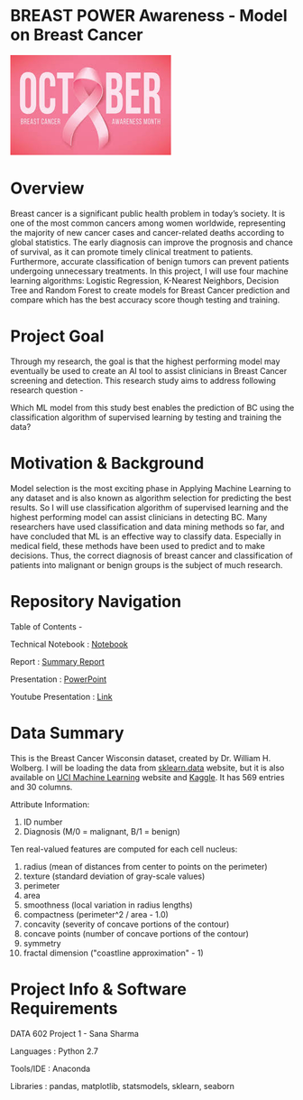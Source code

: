 # BREAST POWER Awareness - Model on Breast Cancer 
![October](https://github.com/sanashar/breast_power_proejct1/blob/main/october_pic.jpg)

# Overview 
Breast cancer is a significant public health problem in today’s society. It is one of the most common cancers among women worldwide, representing the majority of new cancer cases and cancer-related deaths according to global statistics. The early diagnosis can improve the prognosis and chance of survival, as it can promote timely clinical treatment to patients. Furthermore, accurate classification of benign tumors can prevent patients undergoing unnecessary treatments. In this project, I will use four machine learning algorithms: Logistic Regression, K-Nearest Neighbors, Decision Tree and Random Forest to create models for Breast Cancer prediction and compare which has the best accuracy score though testing and training. 

# Project Goal
Through my research, the goal is that the highest performing model may eventually be used to create an AI tool to assist clinicians in Breast Cancer screening and detection. This research study aims to address following research question -

Which ML model from this study best enables the prediction of BC using the classification algorithm of supervised learning by testing and training the data?

# Motivation & Background
Model selection is the most exciting phase in Applying Machine Learning to any dataset and is also known as algorithm selection for predicting the best results. So I will use classification algorithm of supervised learning and the highest performing model can assist clinicians in detecting BC. Many researchers have used classification and data mining methods so far, and have concluded that ML is an effective way to classify data. Especially in medical field, these methods have been used to predict and to make decisions. Thus, the correct diagnosis of breast cancer and classification of patients into malignant or benign groups is the subject of much research.

# Repository Navigation 

Table of Contents -

Technical Notebook               : [Notebook](https://github.com/sanashar/breast_power_project1/tree/main/notebook)

Report       : [Summary Report](https://github.com/sanashar/breast_power_project1/tree/main/reports)

Presentation       : [PowerPoint](https://github.com/sanashar/breast_power_project1/tree/main/presentation)

Youtube Presentation       : [Link](https://youtu.be/kNzVvZ2gWks)


# Data Summary
This is the Breast Cancer Wisconsin dataset, created by Dr. William H. Wolberg. I will be loading the data from [sklearn.data](https://scikit-learn.org/stable/modules/generated/sklearn.datasets.load_breast_cancer.html) website, but it is also available on [UCI Machine Learning](https://archive.ics.uci.edu/ml/datasets/Breast+Cancer+Wisconsin+(Diagnostic)) website and [Kaggle](https://www.kaggle.com/uciml/breast-cancer-wisconsin-data). It has 569 entries and 30 columns. 

  Attribute Information:
1) ID number
2) Diagnosis (M/0 = malignant, B/1 = benign)

Ten real-valued features are computed for each cell nucleus:
1) radius (mean of distances from center to points on the perimeter)
2) texture (standard deviation of gray-scale values)
3) perimeter
4) area
5) smoothness (local variation in radius lengths)
6) compactness (perimeter^2 / area - 1.0)
7) concavity (severity of concave portions of the contour)
8) concave points (number of concave portions of the contour)
9) symmetry
10) fractal dimension ("coastline approximation" - 1)



# Project Info & Software Requirements
DATA 602 Project 1 - Sana Sharma

Languages    : Python 2.7

Tools/IDE    : Anaconda

Libraries    : pandas, matplotlib, statsmodels, sklearn, seaborn
